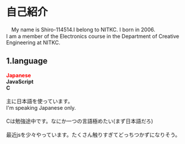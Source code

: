 # 自己紹介
　My name is Shiro-114514.I belong to NITKC.
I born in 2006. <br>
I am a member of the Electronics course in the Department of Creative Engineering at NITKC.
## 1.language
<font color=red>**Japanese**</font><br>**JavaScript**<br>**C**
    <br><br>
    主に日本語を使っています。<br>I'm speaking Japanese only.
    <br><br>
    Cは勉強途中です。なにか一つの言語極めたい(まず日本語だろ)
    <br><br>
    最近jsを少々やっています。たくさん触りすぎてどっちつかずになりそう。
